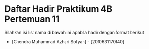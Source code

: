 # Daftar Hadir Praktikum 4B Pertemuan 11
Silahkan isi list nama di bawah ini apabila hadir dengan format berikut

- [Chendra Muhammad Azhari Sofyan] - [2010631170140]
